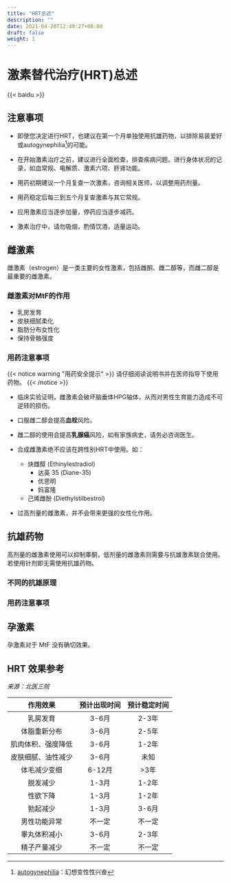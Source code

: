 ```yaml
---
title: "HRT总述"
description: ""
date: 2021-04-20T12:49:27+08:00
draft: false
weight: 1
---
```


# 激素替代治疗(HRT)总述

 {{< baidu >}}

## 注意事项

- 即使您决定进行HRT，也建议在第一个月单独使用抗雄药物，以排除易装爱好或autogynephilia[^ag]的可能。

- 在开始激素治疗之前，建议进行全面检查，排查疾病问题。进行身体状况的记录，如血常规、电解质、激素六项、肝肾功能。

- 用药初期建议一个月复查一次激素，咨询相关医师，以调整用药剂量。

- 用药稳定后每三到五个月复查激素与其它常规。

- 应用激素应当逐步加量，停药应当逐步减药。

- 激素治疗中，请勿吸烟，酌情饮酒，适量运动。

## 雌激素

雌激素（estrogen）是一类主要的女性激素，包括雌酮、雌二醇等，而雌二醇是最重要的雌激素。

### 雌激素对MtF的作用

- 乳房发育
- 皮肤细腻柔化
- 脂肪分布女性化
- 保持骨骼强度

### 用药注意事项

{{< notice warning "用药安全提示" >}}
请仔细阅读说明书并在医师指导下使用药物。
{{< /notice >}}

- 临床实验证明，雌激素会破坏脑垂体HPG轴体，从而对男性生育能力造成不可逆转的损伤。

- 口服雌二醇会提高**血栓**风险。

- 雌二醇的使用会提高**乳腺癌**风险，如有家族病史，请务必咨询医生。

- 合成雌激素绝不应该在跨性别HRT中使用。如：
  - 炔雌醇 (Ethinylestradiol)
    - 达英 35 (Diane-35)
    - 优思明
    - 妈富隆
  - 己烯雌酚 (Diethylstilbestrol)

- 过高剂量的雌激素，并不会带来更强的女性化作用。

## 抗雄药物

高剂量的雌激素使用可以抑制睾酮，低剂量的雌激素则需要与抗雄激素联合使用。若使用针剂即无需使用抗雄药物。

### 不同的抗雄原理

### 用药注意事项

## 孕激素

孕激素对于 MtF 没有确切效果。

## HRT 效果参考

*来源：北医三院*

| 作用效果 | 预计出现时间 | 预计稳定时间 |
| :---: | :---: | :---: |
| 乳房发育 | 3-6月 | 2-3年 |
| 体脂重新分布 | 3-6月 | 2-5年 |
| 肌肉体积、强度降低 | 3-6月 | 1-2年 |
| 皮肤细腻、油性减少 | 3-6月| 未知 |
| 体毛减少变细 | 6-12月 | >3年 |
| 脱发减少 | 1-3月 | 1-2年 |
| 性欲下降 | 1-3月 | 1-2年 |
| 勃起减少 | 1-3月 | 3-6月 |
| 男性功能异常 | 不一定 | 不一定 |
| 睾丸体积减小 | 3-6月 | 2-3年 |
| 精子产量减少 | 不一定 | 不一定 |

[^ag]: [autogynephilia](https://en.wikipedia.org/wiki/autogynephilia)：幻想变性性兴奋